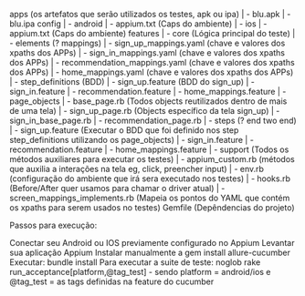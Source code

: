 apps (os artefatos que serão utilizados os testes, apk ou ipa)
    | - blu.apk
    | - blu.ipa
config
    | - android
        | - appium.txt (Caps do ambiente)
    | - ios
        | - appium.txt (Caps do ambiente)
features
    | - core (Lógica principal do teste)
        | - elements (? mappings)
            | - sign_up_mappings.yaml (chave e valores dos xpaths dos APPs)
            | - sign_in_mappings.yaml (chave e valores dos xpaths dos APPs)
            | - recommendation_mappings.yaml (chave e valores dos xpaths dos APPs)
            | - home_mappings.yaml (chave e valores dos xpaths dos APPs)
        | - step_definitions (BDD)
            | - sign_up.feature (BDD do sign_up)
            | - sign_in.feature
            | - recommendation.feature
            | - home_mappings.feature
        | - page_objects
            | - base_page.rb (Todos objects reutilizados dentro de mais de uma tela)
            | - sign_up_page.rb (Objects específico da tela sign_up)
            | - sign_in_base_page.rb
            | - recommendation_page.rb
        | - steps (? end two end)
            | - sign_up.feature (Executar o BDD que foi definido nos step step_definitions utilizando os page_objects)
            | - sign_in.feature
            | - recommendation.feature
            | - home_mappings.feature
    | - support (Todos os métodos auxiliares para executar os testes)
        | - appium_custom.rb (métodos que auxilia a interações na tela eg, click, preencher input)
        | - env.rb (configuração do ambiente que irá sera executado nos testes)
        | - hooks.rb (Before/After quer usamos para chamar o driver atual)
        | - screen_mappings_implements.rb (Mapeia os pontos do YAML que contém os xpaths para serem usados no testes)
Gemfile (Depêndencias do projeto)

Passos para execução:

Conectar seu Android ou IOS previamente configurado no Appium
Levantar sua aplicação Appium
Instalar manualmente a gem install allure-cucumber
Executar: bundle install
Para executar a suite de teste: noglob rake run_acceptance[platform,@tag_test] - sendo platform = android/ios e @tag_test = as tags definidas na feature do cucumber

